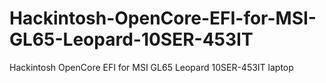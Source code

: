 # Hackintosh-OpenCore-EFI-for-MSI-GL65-Leopard-10SER-453IT
Hackintosh OpenCore EFI for MSI GL65 Leopard 10SER-453IT laptop
